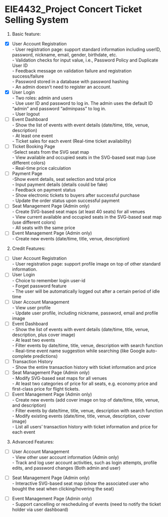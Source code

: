 # EIE4432_Project Concert Ticket Selling System
1. Basic feature:
- [x] User Account Registration<br />
      - User registration page: support standard information including userID, password, nickname, email, gender, birthdate, etc.<br />
      - Validation checks for input value, i.e., Password Policy and Duplicate User ID<br />
      - Feedback message on validation failure and registration success/failure<br />
      - Password stored in a database with password hashing<br />
      - An admin doesn’t need to register an account. <br />
- [x] User Login<br />
      - Two roles: admin and users<br />
      - Use user ID and password to log in. The admin uses the default ID “admin” and password “adminpass” to log in.<br />
      - User logout<br />
- [ ] Event Dashboard<br />
      - Show the list of events with event details (date/time, title, venue, description)<br />
      - At least one event<br />
      - Ticket sales for each event (Real-time ticket availability)<br />
- [ ] Ticket Booking Page<br />
      -Select seats from the SVG seat map<br />
      - View available and occupied seats in the SVG-based seat map (use different colors)<br />
      - Real-time price calculation<br />
- [ ] Payment Page<br />
      -Show event details, seat selection and total price<br />
      - Input payment details (details could be fake)<br />
      - Feedback on payment status<br />
      - Show electronic tickets to buyers after successful purchase<br />
      - Update the order status upon successful payment<br />
- [ ] Seat Management Page (Admin only)<br />
      - Create SVG-based seat maps (at least 40 seats) for all venues<br />
      - View current available and occupied seats in the SVG-based seat map (use different colors)<br />
      - All seats with the same price<br />
- [ ] Event Management Page (Admin only)<br />
      - Create new events (date/time, title, venue, description)<br />
2. Credit Features:<br />
- [ ] User Account Registration<br />
      - User registration page: support profile image on top of other standard information.<br />
- [ ] User Login<br />
      - Choice to remember login user-id<br />
      - Forget password feature<br />
      - The user will be automatically logged out after a certain period of idle time<br />
- [ ] User Account Management<br />
      - View user profile<br />
      - Update user profile, including nickname, password, email and profile image<br />
- [ ] Event Dashboard<br />
      - Show the list of events with event details (date/time, title, venue, description, plus cover image)<br />
      - At least two events<br />
      - Filter events by date/time, title, venue, description with search function<br />
      - Real-time event name suggestion while searching (like Google auto-complete predictions)<br />
- [ ] Transaction History<br />
      - Show the entire transaction history with ticket information and price<br />
- [ ] Seat Management Page (Admin only)<br />
      - Modify SVG-based seat maps for all venues<br />
      - At least two categories of price for all seats, e.g. economy price and first-class price for flight tickets.<br />
- [ ] Event Management Page (Admin only)<br />
      - Create new events (add cover image on top of date/time, title, venue, and description)<br />
      - Filter events by date/time, title, venue, description with search function<br />
      - Modify existing events (date/time, title, venue, description, cover image)<br />
      - List all users’ transaction history with ticket information and price for each event<br />
3. Advanced Features:<br />
- [ ] User Account Management<br />
      - View other user account information (Admin only)<br />
      - Track and log user account activities, such as login attempts, profile edits, and password changes (Both admin and user)<br />
- [ ] Seat Management Page (Admin only)<br />
      - Interactive SVG-based seat map (show the associated user who bought the seat when clicking/hovering the seat)<br />
- [ ] Event Management Page (Admin only)<br />
      - Support cancelling or rescheduling of events (need to notify the ticket holder via user dashboard)<br />






